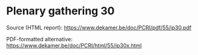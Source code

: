 # Plenary gathering 30

Source (HTML report): https://www.dekamer.be/doc/PCRI/pdf/55/ip30.pdf

PDF-formatted alternative: https://www.dekamer.be/doc/PCRI/html/55/ip30x.html

